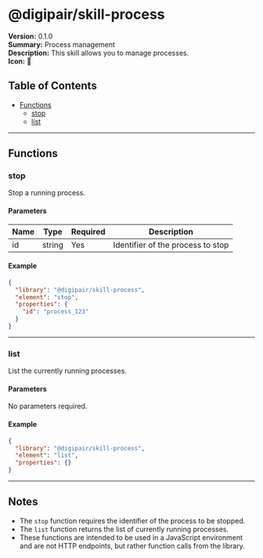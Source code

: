 # @digipair/skill-process

**Version:** 0.1.0  
**Summary:** Process management  
**Description:** This skill allows you to manage processes.  
**Icon:** 📕

## Table of Contents

- [Functions](#functions)
  - [stop](#stop)
  - [list](#list)

---

## Functions

### stop

Stop a running process.

#### Parameters

| Name | Type   | Required | Description                       |
| ---- | ------ | -------- | --------------------------------- |
| id   | string | Yes      | Identifier of the process to stop |

#### Example

```json
{
  "library": "@digipair/skill-process",
  "element": "stop",
  "properties": {
    "id": "process_123"
  }
}
```

---

### list

List the currently running processes.

#### Parameters

No parameters required.

#### Example

```json
{
  "library": "@digipair/skill-process",
  "element": "list",
  "properties": {}
}
```

---

## Notes

- The `stop` function requires the identifier of the process to be stopped.
- The `list` function returns the list of currently running processes.
- These functions are intended to be used in a JavaScript environment and are not HTTP endpoints, but rather function calls from the library.
